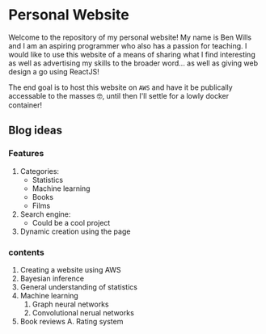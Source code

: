 # Personal Website

Welcome to the repository of my personal website! My name is Ben Wills and I am an aspiring programmer who also has a passion for teaching. I would like to use this website of a means of sharing what I find interesting as well as advertising my skills to the broader word... as well as giving web design a go using ReactJS!

The end goal is to host this website on `AWS` and have it be publically accessable to the masses 🤓, until then I'll settle for a lowly docker container!

## Blog ideas

### Features

1. Categories:
   - Statistics
   - Machine learning
   - Books
   - Films
2. Search engine:
   - Could be a cool project
3. Dynamic creation using the page

### contents
1. Creating a website using AWS
2. Bayesian inference
3. General understanding of statistics
4. Machine learning
   1. Graph neural networks
   2. Convolutional nerual networks
5. Book reviews
   A. Rating system